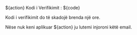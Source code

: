 ${action} Kodi i Verifikimit : ${code}

Kodi i verifikimit do të skadojë brenda një ore.

Nëse nuk keni aplikuar ${action} ju lutemi injoroni këtë email.
